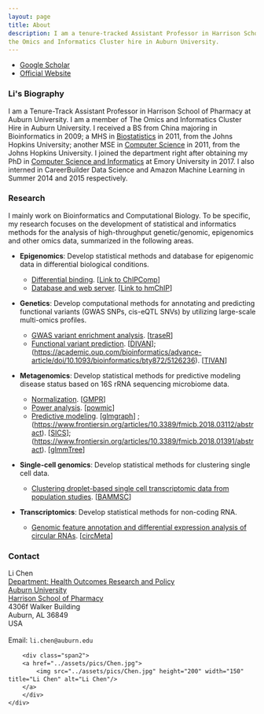 ```yaml
---
layout: page
title: About
description: I am a tenure-tracked Assistant Professor in Harrison School of Pharmacy at Auburn University. I am a member of 
the Omics and Informatics Cluster hire in Auburn University.
---
```


<div class="navbar">
  <div class="navbar-inner">
      <ul class="nav">
          <li><a href="https://scholar.google.com/citations?user=Nk-yRrcAAAAJ&hl=en">Google Scholar</a></li>
        <li><a href="http://www.auburn.edu/academic/pharmacy/directory/li-chen.html">Official Website</a></li>
      </ul>
  </div>
</div>

###  Li's Biography

I am a Tenure-Track Assistant Professor in Harrison School of Pharmacy at Auburn University. I am a member of 
The Omics and Informatics Cluster Hire in Auburn University. I received a BS from China majoring in Bioinformatics in 2009; a
MHS in [Biostatistics](http://www.jhsph.edu/departments/biostatistics/index.html) in 2011, from the
Johns Hopkins University; another MSE in [Computer Science](https://www.cs.jhu.edu/) in 2011, from the
Johns Hopkins University. I joined the department right after obtaining my PhD in [Computer Science and Informatics](http://www.mathcs.emory.edu/site/home/) at Emory University in 2017.
I also interned in CareerBuilder Data Science and Amazon Machine Learning in Summer 2014 and 2015 respectively.


### Research
I mainly work on Bioinformatics and Computational Biology. To be specific, my research focuses on the development of statistical and informatics methods for the analysis of high-throughput genetic/genomic, epigenomics and other omics data,
summarized in the following areas.

- **Epigenomics**: 
Develop statistical methods and database for epigenomic data in differential biological conditions.
	- [Differential binding](https://academic.oup.com/bioinformatics/article-lookup/doi/10.1093/bioinformatics/btv094). [<a href="http://bioconductor.org/packages/devel/bioc/html/ChIPComp.html">Link to ChIPComp</a>]
	- [Database and web server](https://academic.oup.com/bioinformatics/article/27/10/1447/260530). [<a href="http://jilab.biostat.jhsph.edu/database/cgi-bin/hmChIP.pl">Link to hmChIP</a>]

- **Genetics**:
Develop computational methods for annotating and predicting functional variants (GWAS SNPs, cis-eQTL SNVs) by utilizing large-scale multi-omics profiles. 
	- [GWAS variant enrichment analysis](https://academic.oup.com/bioinformatics/article/32/8/1214/1744655). [<a href="http://bioconductor.org/packages/release/bioc/html/traseR.html">traseR</a>]
	- [Functional variant prediction](https://genomebiology.biomedcentral.com/articles/10.1186/s13059-016-1112-z). [<a href="https://sites.google.com/site/emorydivan/">DIVAN</a>]; (https://academic.oup.com/bioinformatics/advance-article/doi/10.1093/bioinformatics/bty872/5126236). [<a href="https://github.com/lichen-lab/TIVAN">TIVAN</a>]

- **Metagenomics**:
Develop statistical methods for predictive modeling disease status based on 16S rRNA sequencing microbiome data.
	- [Normalization](https://peerj.com/articles/4600/). [<a href="https://github.com/lichen-lab/GMPR">GMPR</a>]
	- [Power analysis](https://peerj.com/articles/4600/). [<a href="https://github.com/lichen-lab/powmic">powmic</a>]
	- [Predictive modeling](https://academic.oup.com/bioinformatics/article/31/24/3991/197681). [<a href="https://cran.r-project.org/web/packages/glmgraph/index.html">glmgraph</a>]
; (https://www.frontiersin.org/articles/10.3389/fmicb.2018.03112/abstract). [<a href="https://github.com/lichen-lab/SICS">SICS</a>]; (https://www.frontiersin.org/articles/10.3389/fmicb.2018.01391/abstract). [<a href="https://github.com/lichen-lab/glmmTree">glmmTree</a>]
	
- **Single-cell genomics**:
Develop statistical methods for clustering single cell  data.
	- [Clustering droplet-based single cell transcriptomic data from population studies](https://nature-research-under-consideration.nature.com/users/37265-nature-communications/posts/38057-bamm-sc-a-bayesian-mixture-model-for-clustering-droplet-based-single-cell-transcriptomic-data-from-population-studies). [<a href="https://github.com/lichen-lab/BAMMSC">BAMMSC</a>]

- **Transcriptomics**:
Develop statistical methods for non-coding RNA.
	- [Genomic feature annotation and differential expression analysis of circular RNAs](https://academic.oup.com/bioinformatics/advance-article/doi/10.1093/bioinformatics/btz606/5543088). [<a href="https://github.com/lichen-lab/circMeta">circMeta</a>]



### Contact
<div class="container">
    <div class="row-fluid">
        <div class="span5">
            Li Chen<br/>
            <a href="http://www.auburn.edu/academic/pharmacy/horp/faculty.html">Department: Health Outcomes Research and Policy</a><br/>
            <a href="http://www.auburn.edu">Auburn University</a><br/>
            <a href="http://www.auburn.edu/academic/pharmacy/">Harrison School of Pharmacy</a><br/>
            4306f Walker Building <br/>
            Auburn, AL 36849 <br/>
            USA<br/><br/>
            <div id="hide_email">
            Email: <code>li.chen@auburn.edu</code><br/>
            </div>
        </div>

        <div class="span2">
        <a href="../assets/pics/Chen.jpg">
            <img src="../assets/pics/Chen.jpg" height="200" width="150" title="Li Chen" alt="Li Chen"/>
        </a>
        </div>
    </div>
</div>


